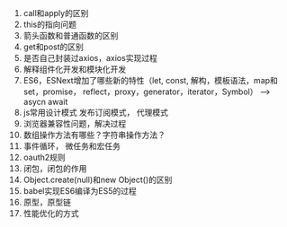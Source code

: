 1. call和apply的区别
2. this的指向问题
3. 箭头函数和普通函数的区别
4. get和post的区别
5. 是否自己封装过axios，axios实现过程
6. 解释组件化开发和模块化开发
7. ES6，ESNext增加了哪些新的特性（let, const, 解构，模板语法，map和set，promise， reflect，proxy，generator，iterator，Symbol） --> asycn await
8. js常用设计模式 发布订阅模式， 代理模式
9. 浏览器兼容性问题，解决过程
10. 数组操作方法有哪些？字符串操作方法？
11. 事件循环， 微任务和宏任务
12. oauth2规则
13. 闭包，闭包的作用
14. Object.create(null)和new Object()的区别
15. babel实现ES6编译为ES5的过程
16. 原型，原型链
17. 性能优化的方式